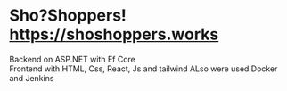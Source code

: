 # Sho?Shoppers! https://shoshoppers.works <br />
Backend on ASP.NET with Ef Core <br />
Frontend with HTML, Css, React, Js and tailwind
ALso were used Docker and Jenkins
